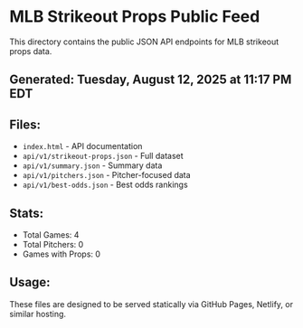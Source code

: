 # MLB Strikeout Props Public Feed

This directory contains the public JSON API endpoints for MLB strikeout props data.

## Generated: Tuesday, August 12, 2025 at 11:17 PM EDT

## Files:
- `index.html` - API documentation
- `api/v1/strikeout-props.json` - Full dataset
- `api/v1/summary.json` - Summary data
- `api/v1/pitchers.json` - Pitcher-focused data  
- `api/v1/best-odds.json` - Best odds rankings

## Stats:
- Total Games: 4
- Total Pitchers: 0
- Games with Props: 0

## Usage:
These files are designed to be served statically via GitHub Pages, Netlify, or similar hosting.
